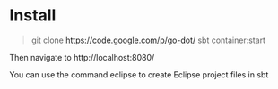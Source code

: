 # Install

> git clone https://code.google.com/p/go-dot/
> sbt
> container:start

Then navigate to http://localhost:8080/

You can use the command eclipse to create Eclipse project files in sbt 